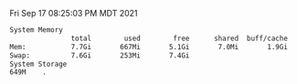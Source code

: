 Fri Sep 17 08:25:03 PM MDT 2021
```bash
System Memory
               total        used        free      shared  buff/cache   available
Mem:           7.7Gi       667Mi       5.1Gi       7.0Mi       1.9Gi       6.7Gi
Swap:          7.6Gi       253Mi       7.4Gi
System Storage
649M	.
```
